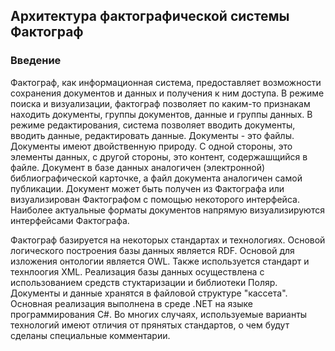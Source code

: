 ## Архитектура фактографической системы Фактограф

### Введение
Фактограф, как информационная система, предоставляет возможности сохранения документов и данных и получения к ним доступа. В режиме поиска и визуализации, фактограф позволяет по каким-то признакам находить документы, группы документов, данные и группы данных. В режиме редактирования, система позволяет вводить документы, вводить данные, редактировать данные. Документы - это файлы. Документы имеют двойственную природу. С одной стороны, это элементы данных, с другой стороны, это контент, содержашщийся в файле. Документ в базе данных аналогичен (электронной) библиографической карточке, а файл документа аналогичен самой публикации. Документ может быть получен из Фактографа или визуализирован Фактографом с помощью некоторого интерфейса. Наиболее актуальные форматы документов напрямую визуализируются интерфейсами Фактографа.



Фактограф базируется на некоторых стандартах и технологиях. Основой логического построения базы данных является RDF. Основой для изложения онтологии является OWL. Также используется стандарт и технлоогия XML. Реализация базы данных осуществлена с использованием средств стуктаризации и библиотеки Поляр. Документы и данные хранятся в файловой структуре "кассета". Основная реализация выполнена в среде .NET на языке программирования C#. Во многих случаях, используемые варианты технологий имеют отличия от прянятых стандартов, о чем будут сделаны специальные комментарии.

